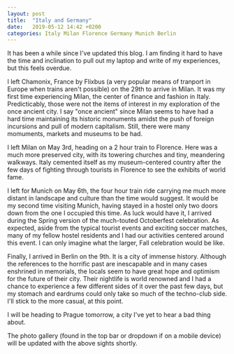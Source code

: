 ```yaml
---
layout: post
title:  "Italy and Germany"
date:   2019-05-12 14:42 +0200
categories: Italy Milan Florence Germany Munich Berlin
---
```

It has been a while since I've updated this blog. I am finding it hard to have the time and inclination to pull out my laptop and write of my experiences, but this feels overdue.

I left Chamonix, France by Flixbus (a very popular means of tranport in Europe when trains aren't possible) on the 29th to arrive in Milan.  It was my first time experiencing Milan, the center of finance and fashion in Italy.  Predicticably, those were not the items of interest in my exploration of the once ancient city.  I say "once ancient" since Milan seems to have had a hard time maintaining its historic monuments amidst the push of foreign incursions and pull of modern capitalism.  Still, there were many momuments, markets and museums to be had.

I left Milan on May 3rd, heading on a 2 hour train to Florence.  Here was a much more preserved city, with its towering churches and tiny, meandering walkways.  Italy cemented itself as my museum-centered country after the few days of fighting through tourists in Florence to see the exhibits of world fame.

I left for Munich on May 6th, the four hour train ride carrying me much more distant in landscape and culture than the time would suggest.  It would be my second time visiting Munich, having stayed in a hostel only two doors down from the one I occupied this time.  As luck would have it, I arrived during the Spring version of the much-touted Octoberfest celebration.  As expected, aside from the typical tourist events and exciting soccer matches, many of my fellow hostel residents and I had our activities centered around this event.  I can only imagine what the larger, Fall celebration would be like.

Finally, I arrived in Berlin on the 9th.  It is a city of immense history.  Although the references to the horrific past are inescapable and in many cases enshrined in memorials, the locals seem to have great hope and optimism for the future of their city.  Their nightlife is world renowned and I had a chance to experience a few different sides of it over the past few days, but my stomach and eardrums could only take so much of the techno-club side.  I'll stick to the more casual, at this point.

I will be heading to Prague tomorrow, a city I've yet to hear a bad thing about.

The photo gallery (found in the top bar or dropdown if on a mobile device) will be updated with the above sights shortly.
